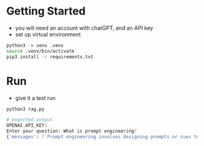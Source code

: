 # Getting Started

- you will need an account with chatGPT, and an API key
- set up virtual environment
```bash
python3 -m venv .venv
source .venv/bin/activate
pip3 install -r requirements.txt
```


# Run

- give it a test run
```bash
python3 rag.py

# expected output
OPENAI_API_KEY:
Enter your question: What is prompt engineering?
{'messages': ['Prompt engineering involves designing prompts or cues to guide users towards desired behaviors or actions. It is a method used in user experience design to influence user behavior in a specific way. Prompt engineering can help improve user engagement and drive desired outcomes.']}

```
